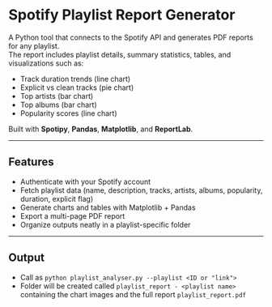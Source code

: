 # Spotify Playlist Report Generator

A Python tool that connects to the Spotify API and generates PDF reports for any playlist.  
The report includes playlist details, summary statistics, tables, and visualizations such as:

- Track duration trends (line chart)  
- Explicit vs clean tracks (pie chart)  
- Top artists (bar chart)  
- Top albums (bar chart)  
- Popularity scores (line chart) 

Built with **Spotipy**, **Pandas**, **Matplotlib**, and **ReportLab**.

---

## Features
- Authenticate with your Spotify account
- Fetch playlist data (name, description, tracks, artists, albums, popularity, duration, explicit flag)
- Generate charts and tables with Matplotlib + Pandas
- Export a multi-page PDF report
- Organize outputs neatly in a playlist-specific folder

---

## Output
- Call as `python playlist_analyser.py --playlist <ID or "link">`
- Folder will be created called `playlist_report - <playlist name>` containing the chart images and the full report `playlist_report.pdf`
